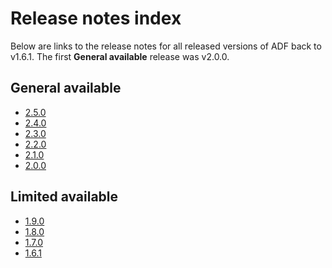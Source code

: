 # Release notes index

Below are links to the release notes for all released versions of ADF back to v1.6.1.
The first **General available** release was v2.0.0.

## General available

- [2.5.0](RelNote250.md)
- [2.4.0](RelNote240.md)
- [2.3.0](RelNote230.md)
- [2.2.0](RelNote220.md)
- [2.1.0](RelNote210.md)
- [2.0.0](RelNote200.md)

## Limited available

- [1.9.0](RelNote190.md)
- [1.8.0](RelNote180.md)
- [1.7.0](RelNote170.md)
- [1.6.1](RelNote161.md)
